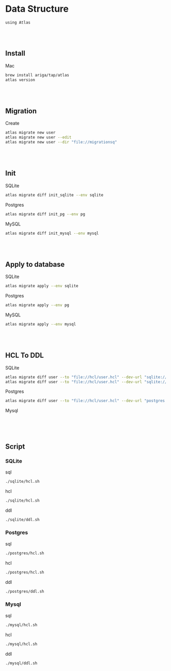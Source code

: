 <!--------------------------------------------------------------------------------- Description -->
# Data Structure
    using Atlas



<!--------------------------------------------------------------------------------- Resource -->
<br><br>  

## Install
Mac
```bash
brew install ariga/tap/atlas
atlas version
```



<!--------------------------------------------------------------------------------- Resource -->
<br><br>  

## Migration
Create
```bash
atlas migrate new user
atlas migrate new user --edit
atlas migrate new user --dir "file://migrationsq"
```



<!--------------------------------------------------------------------------------- Init -->
<br><br>

## Init
SQLite
```bash
atlas migrate diff init_sqlite --env sqlite
```

Postgres
```bash
atlas migrate diff init_pg --env pg
```

MySQL
```bash
atlas migrate diff init_mysql --env mysql
```



<!--------------------------------------------------------------------------------- Apply to database -->
<br><br>

## Apply to database
SQLite
```bash
atlas migrate apply --env sqlite
```

Postgres
```bash
atlas migrate apply --env pg
```

MySQL
```bash
atlas migrate apply --env mysql
```


<!--------------------------------------------------------------------------------- HCL To DDL -->
<br><br>

## HCL To DDL

SQLite
```bash
atlas migrate diff user --to "file://hcl/user.hcl" --dev-url "sqlite://dev?mode=memory" --dir "file://ddl/sqlite"
atlas migrate diff user --to "file://hcl/user.hcl" --dev-url "sqlite://dev?mode=memory" --dir "file://ddl/sqlite"   --format "{{ sql . }}" > user.sqlc
```

Postgres
```bash
atlas migrate diff user --to "file://hcl/user.hcl" --dev-url "postgres://raspberrypi_api:123456@localhost:5432/raspberrypi_api?search_path=public&sslmode=disable" --dir "file://ddl/pg"
```

Mysql
```bash
```


<!--------------------------------------------------------------------------------- Script -->
<br><br>

## Script

### SQLite
sql
```bash
./sqlite/hcl.sh
```
hcl
```bash
./sqlite/hcl.sh
```
ddl
```bash
./sqlite/ddl.sh
```

### Postgres
sql
```bash
./postgres/hcl.sh
```
hcl
```bash
./postgres/hcl.sh
```
ddl
```bash
./postgres/ddl.sh
```

### Mysql
sql
```bash
./mysql/hcl.sh
```
hcl
```bash
./mysql/hcl.sh
```
ddl
```bash
./mysql/ddl.sh
```